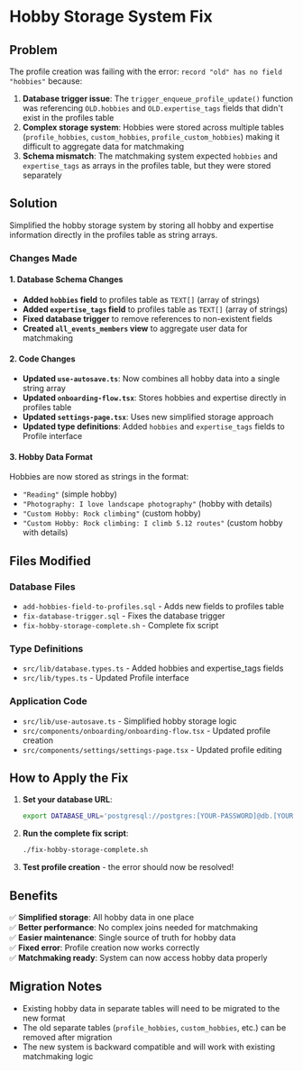 # Hobby Storage System Fix

## Problem
The profile creation was failing with the error: `record "old" has no field "hobbies"` because:

1. **Database trigger issue**: The `trigger_enqueue_profile_update()` function was referencing `OLD.hobbies` and `OLD.expertise_tags` fields that didn't exist in the profiles table
2. **Complex storage system**: Hobbies were stored across multiple tables (`profile_hobbies`, `custom_hobbies`, `profile_custom_hobbies`) making it difficult to aggregate data for matchmaking
3. **Schema mismatch**: The matchmaking system expected `hobbies` and `expertise_tags` as arrays in the profiles table, but they were stored separately

## Solution
Simplified the hobby storage system by storing all hobby and expertise information directly in the profiles table as string arrays.

### Changes Made

#### 1. Database Schema Changes
- **Added `hobbies` field** to profiles table as `TEXT[]` (array of strings)
- **Added `expertise_tags` field** to profiles table as `TEXT[]` (array of strings)
- **Fixed database trigger** to remove references to non-existent fields
- **Created `all_events_members` view** to aggregate user data for matchmaking

#### 2. Code Changes
- **Updated `use-autosave.ts`**: Now combines all hobby data into a single string array
- **Updated `onboarding-flow.tsx`**: Stores hobbies and expertise directly in profiles table
- **Updated `settings-page.tsx`**: Uses new simplified storage approach
- **Updated type definitions**: Added `hobbies` and `expertise_tags` fields to Profile interface

#### 3. Hobby Data Format
Hobbies are now stored as strings in the format:
- `"Reading"` (simple hobby)
- `"Photography: I love landscape photography"` (hobby with details)
- `"Custom Hobby: Rock climbing"` (custom hobby)
- `"Custom Hobby: Rock climbing: I climb 5.12 routes"` (custom hobby with details)

## Files Modified

### Database Files
- `add-hobbies-field-to-profiles.sql` - Adds new fields to profiles table
- `fix-database-trigger.sql` - Fixes the database trigger
- `fix-hobby-storage-complete.sh` - Complete fix script

### Type Definitions
- `src/lib/database.types.ts` - Added hobbies and expertise_tags fields
- `src/lib/types.ts` - Updated Profile interface

### Application Code
- `src/lib/use-autosave.ts` - Simplified hobby storage logic
- `src/components/onboarding/onboarding-flow.tsx` - Updated profile creation
- `src/components/settings/settings-page.tsx` - Updated profile editing

## How to Apply the Fix

1. **Set your database URL**:
   ```bash
   export DATABASE_URL='postgresql://postgres:[YOUR-PASSWORD]@db.[YOUR-PROJECT-REF].supabase.co:5432/postgres'
   ```

2. **Run the complete fix script**:
   ```bash
   ./fix-hobby-storage-complete.sh
   ```

3. **Test profile creation** - the error should now be resolved!

## Benefits

✅ **Simplified storage**: All hobby data in one place  
✅ **Better performance**: No complex joins needed for matchmaking  
✅ **Easier maintenance**: Single source of truth for hobby data  
✅ **Fixed error**: Profile creation now works correctly  
✅ **Matchmaking ready**: System can now access hobby data properly  

## Migration Notes

- Existing hobby data in separate tables will need to be migrated to the new format
- The old separate tables (`profile_hobbies`, `custom_hobbies`, etc.) can be removed after migration
- The new system is backward compatible and will work with existing matchmaking logic
